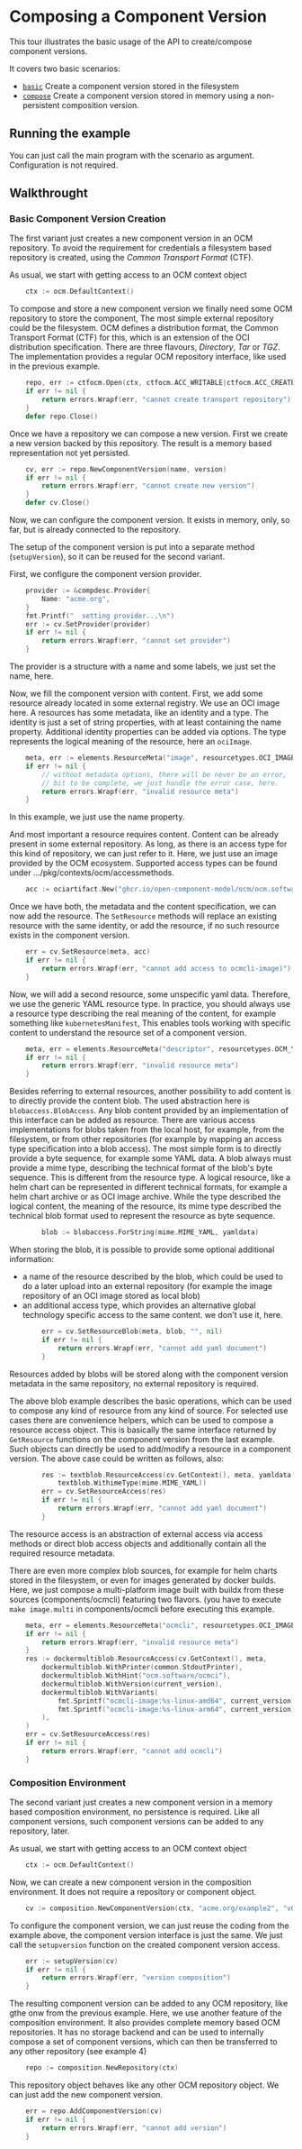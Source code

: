 # Composing a Component Version

This tour illustrates the basic usage of the API to
create/compose component versions.

It covers two basic scenarios:
- [`basic`](01-basic-componentversion-creation.go) Create a component version stored in the filesystem
- [`compose`](02-composition-version.go) Create a component version stored in memory using a non-persistent composition version.

## Running the example

You can just call the main program with the scenario as argument. Configuration is not required.

## Walkthrought

### Basic Component Version Creation

The first variant just creates a new component version
in an OCM repository. To avoid the requirement for 
credentials a filesystem based repository is created, using
the *Common Transport Format* (CTF).

As usual, we start with getting access to an OCM context
object

```go
	ctx := ocm.DefaultContext()
```

To compose and store a new component version
we finally need some OCM repository to
store the component, The most simple
external repository could be the filesystem.
OCM defines a distribution format, the
Common Transport Format (CTF) for this,
which is an extension of the OCI distribution
specification.
There are three flavours, *Directory*, *Tar* or *TGZ*.
The implementation provides a regular OCM repository
interface, like used in the previous example.

```go
	repo, err := ctfocm.Open(ctx, ctfocm.ACC_WRITABLE|ctfocm.ACC_CREATE, "/tmp/example02.ctf", 0o0744, ctfocm.FormatDirectory)
	if err != nil {
		return errors.Wrapf(err, "cannot create transport repository")
	}
	defer repo.Close()
```

Once we have a repository we can compose a new version.
First we create a new version backed by this repository.
The result is a memory based representation not yet persisted.

```go
	cv, err := repo.NewComponentVersion(name, version)
	if err != nil {
		return errors.Wrapf(err, "cannot create new version")
	}
	defer cv.Close()
```

Now, we can configure the component version. It exists in memory, only,
so far, but is already connected to the repository.

The setup of the component version is put into a 
separate method (`setupVersion`), so it can be reused for the second variant.

First, we configure the component version provider.

```go
	provider := &compdesc.Provider{
		Name: "acme.org",
	}
	fmt.Printf("  setting provider...\n")
	err := cv.SetProvider(provider)
	if err != nil {
		return errors.Wrapf(err, "cannot set provider")
	}
```

The provider is a structure with a name and some labels, we just set
the name, here.

Now, we fill the component version with content.
First, we add some resource already located in
some external registry. We use an OCI image here.
A resources has some metadata, like an identity
and a type.
The identity is just a set of string properties,
with at least containing the name property.
Additional identity properties can be added via
options.
The type represents the logical meaning of the
resource, here an `ociImage`.

```go
	meta, err := elements.ResourceMeta("image", resourcetypes.OCI_IMAGE)
	if err != nil {
		// without metadata options, there will be never be an error,
		// bit to be complete, we just handle the error case, here.
		return errors.Wrapf(err, "invalid resource meta")
	}
```

In this example, we just use the name property.

And most important a resource requires content.
Content can be already present in some external
repository. As long, as there is an access type
for this kind of repository, we can just refer to it.
Here, we just use an image provided by the
OCM ecosystem.
Supported access types can be found under
.../pkg/contexts/ocm/accessmethods.

```go
	acc := ociartifact.New("ghcr.io/open-component-model/ocm/ocm.software/toi/installers/helminstaller/helminstaller:0.4.0")
```

Once we have both, the metadata and the content specification,
we can now add the resource. 
The `SetResource` methods will replace an existing resource with the same
identity, or add the resource, if no such resource exists in the component
version.

```go
	err = cv.SetResource(meta, acc)
	if err != nil {
		return errors.Wrapf(err, "cannot add access to ocmcli-image)")
	}
```

Now, we will add a second resource, some unspecific yaml data.
Therefore, we use the generic YAML resource type.
In practice, you should always use a resource type describing
the real meaning of the content, for example something like
`kubernetesManifest`, This enables tools working with specific content
to understand the resource set of a component version.

```go
	meta, err = elements.ResourceMeta("descriptor", resourcetypes.OCM_YAML)
	if err != nil {
		return errors.Wrapf(err, "invalid resource meta")
	}
```

Besides referring to external resources, another possibility
to add content is to directly provide the content blob. The
used abstraction here is `blobaccess.BlobAccess`.
Any blob content provided by an implementation of this
interface can be added as resource.
There are various access implementations for blobs
taken from the local host, for example, from the filesystem,
or from other repositories (for example by mapping
an access type specification into a blob access).
The most simple form is to directly provide a byte sequence,
for example some YAML data.
A blob always must provide a mime type, describing the
technical format of the blob's byte sequence. This is different
from the resource type. A logical resource, like a helm chart can be
represented in different technical formats, for example a helm chart
archive or as OCI image archive. While the type described the
logical content, the meaning of the resource, its mime type
described the technical blob format used to represent
the resource as byte sequence.

```go
		blob := blobaccess.ForString(mime.MIME_YAML, yamldata)
```

When storing the blob, it is possible to provide some
optional additional information:
- a name of the resource described by the blob, which could
  be used to do a later upload into an external repository
  (for example the image repository of an OCI image stored
  as local blob)
- an additional access type, which provides an alternative
  global technology specific access to the same content.
  we don't use it, here.

```go
		err = cv.SetResourceBlob(meta, blob, "", nil)
		if err != nil {
			return errors.Wrapf(err, "cannot add yaml document")
		}
```

Resources added by blobs will be stored along with the component
version metadata in the same repository, no external
repository is required.

The above blob example describes the basic operations,
which can be used to compose any kind of resource 
from any kind of source.
For selected use cases there are convenience helpers,
which can be used to compose a resource access object.
This is basically the same interface returned by `GetResource`
functions on the component version from the last example.
Such objects can directly be used to add/modify a resource in a
component version.
The above case could be written as follows, also:

```go
		res := textblob.ResourceAccess(cv.GetContext(), meta, yamldata,
			textblob.WithimeType(mime.MIME_YAML))
		err = cv.SetResourceAccess(res)
		if err != nil {
			return errors.Wrapf(err, "cannot add yaml document")
		}
```

The resource access is an abstraction of external access via access
methods or direct blob access objects and additionally
contain all the required resource metadata.

There are even more complex blob sources, for example
for helm charts stored in the filesystem, or even for images
generated by docker builds.
Here, we just compose a multi-platform image built with buildx
from these sources (components/ocmcli) featuring two flavors.
(you have to execute `make image.multi` in components/ocmcli
before executing this example.

```go
	meta, err = elements.ResourceMeta("ocmcli", resourcetypes.OCI_IMAGE)
	if err != nil {
		return errors.Wrapf(err, "invalid resource meta")
	}
	res := dockermultiblob.ResourceAccess(cv.GetContext(), meta,
		dockermultiblob.WithPrinter(common.StdoutPrinter),
		dockermultiblob.WithHint("ocm.software/ocmci"),
		dockermultiblob.WithVersion(current_version),
		dockermultiblob.WithVariants(
			fmt.Sprintf("ocmcli-image:%s-linux-amd64", current_version),
			fmt.Sprintf("ocmcli-image:%s-linux-arm64", current_version),
		),
	)
	err = cv.SetResourceAccess(res)
	if err != nil {
		return errors.Wrapf(err, "cannot add ocmcli")
	}
```

### Composition Environment

The second variant just creates a new component version
in a memory based composition environment, no persistence is 
required. Like all component versions, such component versions
can be added to any repository, later.

As usual, we start with getting access to an OCM context
object

```go
	ctx := ocm.DefaultContext()
```

Now, we can create a new component version in the composition
environment. It does not require a repository or component object.

```go
	cv := composition.NewComponentVersion(ctx, "acme.org/example2", "v0.1.0")
```

To configure the component version, we can just reuse the coding
from the example above, the component version interface is just the same.
We just call the `setupversion` function on the created component version access.

```go
	err := setupVersion(cv)
	if err != nil {
		return errors.Wrapf(err, "version composition")
	}
```

The resulting component version can be added to any OCM repository,
like gthe onw from the previous example.
Here, we use another feature of the composition environment. It also provides
complete memory based OCM repositories.
It has no storage backend and can be used to internally compose
a set of component versions, which can then be transferred
to any other repository (see example 4)

```go
	repo := composition.NewRepository(ctx)
```

This repository object behaves like any other OCM repository object. We can just
add the new component version.

```go
	err = repo.AddComponentVersion(cv)
	if err != nil {
		return errors.Wrapf(err, "cannot add version")
	}
```